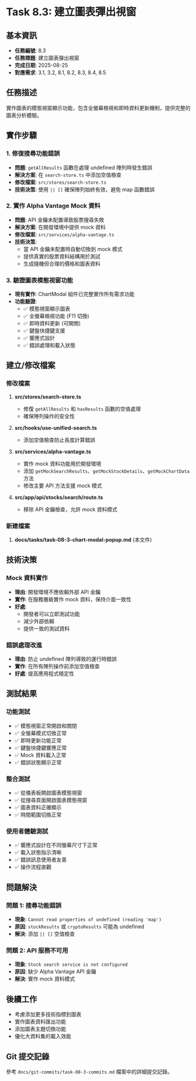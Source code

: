 # Task 8.3: 建立圖表彈出視窗

## 基本資訊
- **任務編號**: 8.3
- **任務標題**: 建立圖表彈出視窗
- **完成日期**: 2025-08-25
- **對應需求**: 3.1, 3.2, 8.1, 8.2, 8.3, 8.4, 8.5

## 任務描述
實作圖表的模態視窗顯示功能，包含全螢幕檢視和即時資料更新機制，提供完整的圖表分析體驗。

## 實作步驟

### 1. 修復搜尋功能錯誤
- **問題**: `getAllResults` 函數在處理 undefined 陣列時發生錯誤
- **解決方案**: 在 `search-store.ts` 中添加空值檢查
- **修改檔案**: `src/stores/search-store.ts`
- **技術決策**: 使用 `|| []` 確保陣列始終有效，避免 map 函數錯誤

### 2. 實作 Alpha Vantage Mock 資料
- **問題**: API 金鑰未配置導致股票搜尋失敗
- **解決方案**: 在開發環境中提供 mock 資料
- **修改檔案**: `src/services/alpha-vantage.ts`
- **技術決策**: 
  - 當 API 金鑰未配置時自動切換到 mock 模式
  - 提供真實的股票資料結構用於測試
  - 生成隨機但合理的價格和圖表資料

### 3. 驗證圖表模態視窗功能
- **現有實作**: ChartModal 組件已完整實作所有需求功能
- **功能驗證**:
  - ✅ 模態視窗顯示圖表
  - ✅ 全螢幕檢視功能 (F11 切換)
  - ✅ 即時資料更新 (可開關)
  - ✅ 鍵盤快捷鍵支援
  - ✅ 響應式設計
  - ✅ 錯誤處理和載入狀態

## 建立/修改檔案

### 修改檔案
1. **src/stores/search-store.ts**
   - 修復 `getAllResults` 和 `hasResults` 函數的空值處理
   - 確保陣列操作的安全性

2. **src/hooks/use-unified-search.ts**
   - 添加空值檢查防止長度計算錯誤

3. **src/services/alpha-vantage.ts**
   - 實作 mock 資料功能用於開發環境
   - 添加 `getMockSearchResults`、`getMockStockDetails`、`getMockChartData` 方法
   - 修改主要 API 方法支援 mock 模式

4. **src/app/api/stocks/search/route.ts**
   - 移除 API 金鑰檢查，允許 mock 資料模式

### 新建檔案
1. **docs/tasks/task-08-3-chart-modal-popup.md** (本文件)

## 技術決策

### Mock 資料實作
- **理由**: 開發環境不應依賴外部 API 金鑰
- **實作**: 在服務層級實作 mock 資料，保持介面一致性
- **好處**: 
  - 開發者可以立即測試功能
  - 減少外部依賴
  - 提供一致的測試資料

### 錯誤處理改進
- **理由**: 防止 undefined 陣列導致的運行時錯誤
- **實作**: 在所有陣列操作前添加空值檢查
- **好處**: 提高應用程式穩定性

## 測試結果

### 功能測試
- ✅ 模態視窗正常開啟和關閉
- ✅ 全螢幕模式切換正常
- ✅ 即時更新功能正常
- ✅ 鍵盤快捷鍵響應正常
- ✅ Mock 資料載入正常
- ✅ 錯誤狀態顯示正常

### 整合測試
- ✅ 從儀表板開啟圖表模態視窗
- ✅ 從搜尋頁面開啟圖表模態視窗
- ✅ 圖表資料正確顯示
- ✅ 時間範圍切換正常

### 使用者體驗測試
- ✅ 響應式設計在不同螢幕尺寸下正常
- ✅ 載入狀態指示清晰
- ✅ 錯誤訊息使用者友善
- ✅ 操作流程直觀

## 問題解決

### 問題 1: 搜尋功能錯誤
- **現象**: `Cannot read properties of undefined (reading 'map')`
- **原因**: `stockResults` 或 `cryptoResults` 可能為 undefined
- **解決**: 添加 `|| []` 空值檢查

### 問題 2: API 服務不可用
- **現象**: `Stock search service is not configured`
- **原因**: 缺少 Alpha Vantage API 金鑰
- **解決**: 實作 mock 資料模式

## 後續工作
- 考慮添加更多技術指標到圖表
- 實作圖表資料匯出功能
- 添加圖表主題切換功能
- 優化大資料集的載入效能

## Git 提交記錄
參考 `docs/git-commits/task-08-3-commits.md` 檔案中的詳細提交記錄。
